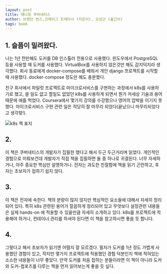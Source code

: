 ```yaml
---
layout: post
title: 매니징 쿠버네티스
author: 브렌던 번스,크레이그 트레이시 (지은이), 오성근 (옮긴이)
tags: book
---
```


## 1. 슬픔이 밀려왔다.

나는 1년 전만해도 도커를 DB 인스톨러 전용으로 사용했다. 윈도우에서 PostgreSQL 등을 사용할 때 도커를 사용했다. VirtualBox를 사용하지 않은것만 해도 감지덕지라 생각했다. 회사 동료에게 docker-compose를 배워서 개인 django 프로젝트를 시작할 때 사용했다. docker-compose 정도만 해도 충분했다.

친구 회사에서 파일럿 프로젝트로 마이크로서비스를 구현하는 과정에서 k8s를 사용하기로 했고, 쓸 일도 없고 할일도 없었던 k8s를 사용하게 되면서 뭔가 저세상 기술과 용어 때문에 애를 먹었다. Coursera에서 몇가지 강의를 수강했으나 영어의 압박을 이기지 못했다. 마이크로서비스 구현 관련 일은 적당히 잘 마무리 되었다(끝났으니 마무리되었다고 생각핮!).

![k8s 책 표지]({{site.baseurl}}/images/20190625/01.jpg)

## 2.

이 책은 쿠버네티스의 개발자가 집필한 했다고 해서 두근 두근거리며 읽었다. 개인적인 경험으로 미뤄보건데 개발자가 직접 책을 집필하면 둘 중 하나로 귀결된다. 너무 자세하거나, 아주 중요한 핵심만 설명하거나. 전자는 과도한 친절함에 책을 읽기 곤란하고, 후자는 초보자가 접하기 쉽지 않다.

## 3.

이 책은 전자에 속한다. 책의 분량이 많지 않지만 핵심적인 요소들에 대해서 자세히 정리되어 있다. 특히 k8s 관련된 용어가 깔끔하게 정리되어 있고 무엇보다 설정관련 내용들은 실제 hands-on 에 적용할 수 있을만큼 자세히 소개하고 있다. k8s를 프로젝트에 적용해야 하거나, 컨테이너 관리를 하셔야 된다면 이 책을 참고하시면 좋을 듯 합니다.

## 4.

그렇다고 해서 초보자가 읽기엔 어떨지 잘 모르겠다. 필자가 도커를 1년 정도 가볍게 사용했던 경험이 있고, 작지만 몇가지 프로젝트에 적용했던 경험 덕분인지 책에 적혀있는 소소한 내용들이 너무 좋았다. 만약 도커를 처음 접하는 분들이라면 이 책이 아니라 도커와 도커-컴포즈를 다루는 책을 먼저 읽어보는게 좋을 듯 싶다.



